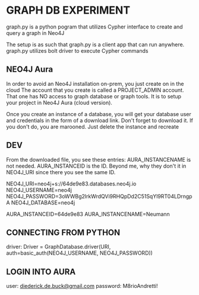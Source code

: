 # GRAPH DB EXPERIMENT

graph.py is a python pogram that utilizes Cypher interface to create and query a graph in Neo4J

The setup is as such that graph.py is a client app that can run anywhere.
graph.py utilizes bolt driver to execute Cypher commands


## NEO4J Aura
In order to avoid an Neo4J installation on-prem, you just create on in the cloud
The account that you create is called a PROJECT_ADMIN account. That one has NO access to graph database or graph tools. It is to setup your project in Neo4J Aura (cloud version).

Once you create an instance of a database, you will get your database user and credentials in the form of a download link. Don't forget to download it. If you don't do, you are marooned. Just delete the instance and recreate

## DEV
From the downloaded file, you see these entries:
AURA_INSTANCENAME is not needed. AURA_INSTANCEID is the ID.
Beyond me, why they don't it in NEO4J_URI since there you see the same ID.

NEO4J_URI=neo4j+s://64de9e83.databases.neo4j.io
NEO4J_USERNAME=neo4j
NEO4J_PASSWORD=3oWWBg2lrkWrdQVi9RHQpDd2C51SqYl9RT04LDrngpA
NEO4J_DATABASE=neo4j

AURA_INSTANCEID=64de9e83
AURA_INSTANCENAME=Neumann

## CONNECTING FROM PYTHON
driver: Driver = GraphDatabase.driver(URI, auth=basic_auth(NEO4J_USERNAME, NEO4J_PASSWORD))


## LOGIN INTO AURA
user: diederick.de.buck@gmail.com
password: M8rioAndretti!